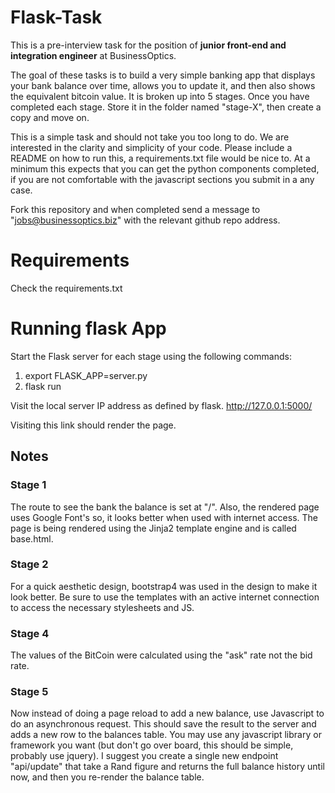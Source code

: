 Flask-Task
==========

This is a pre-interview task for the position of **junior front-end and integration engineer** at BusinessOptics.

The goal of these tasks is to build a very simple banking app that displays your bank balance over time, allows you to update it, and then also shows the equivalent bitcoin value. It is broken up into 5 stages. Once you have completed each stage. Store it in the folder named "stage-X", then create a copy and move on.

This is a simple task and should not take you too long to do. We are interested in the clarity and simplicity of your code. Please include a README on how to run this, a requirements.txt file would be nice to. At a minimum this expects that you can get the python components completed, if you are not comfortable with the javascript sections you submit in a any case.

Fork this repository and when completed send a message to "jobs@businessoptics.biz" with the relevant github repo address.


# Requirements

Check the requirements.txt

# Running flask App


Start the Flask server for each stage using the following commands:

1. export FLASK_APP=server.py
2. flask run

Visit the local server IP address as defined by flask. http://127.0.0.1:5000/

Visiting this link should render the page.


## Notes

### Stage 1
The route to see the bank the balance is set at "/". Also, the rendered page uses Google Font's so, it looks better when used with internet access. The page is being rendered using the Jinja2 template engine and is called base.html.


### Stage 2

For a quick aesthetic design, bootstrap4 was used in the design to make it look better. Be sure to use the templates with an active internet connection to access the necessary stylesheets and JS.


### Stage 4

The values of the BitCoin were calculated using the "ask" rate not the bid rate. 


### Stage 5

Now instead of doing a page reload to add a new balance, use Javascript to do an asynchronous request. This should save the result to the server and adds a new row to the balances table. You may use any javascript library or framework you want (but don't go over board, this should be simple, probably use jquery). I suggest you create a single new endpoint "api/update" that take a Rand figure and returns the full balance history until now, and then you re-render the balance table.
